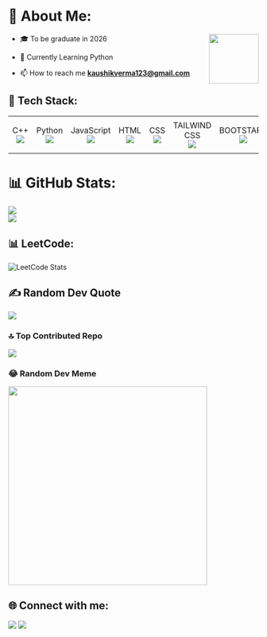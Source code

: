 # 💫 About Me:
  <img align="right" src="https://i.imgur.com/iXuL1HG.png" style="height: 100px; float:right">

- 🎓 To be graduate in 2026
  
- 🐍 Currently Learning Python

- 📫 How to reach me **kaushikverma123@gmail.com**

## 🚀 Tech Stack:

<p align="center"> 
  
<p>
<table>
  <tbody>
    <tr>
        <td align="center">C++<br>
        <span align="center"><img src="https://img.icons8.com/color/50/000000/c-plus-plus-logo.png"/></span>
        </td>
        <td align="center">Python<br>
        <span align="center"><img src="https://img.icons8.com/color/48/000000/python.png"/></span>
        </td>
      <td align="center">JavaScript<br>
        <span align="center"><img src="https://img.icons8.com/color/48/000000/javascript--v1.png"/></span>
      </td>
        <td align="center">HTML<br>
        <span align="center"><img src="https://img.icons8.com/color/48/000000/html-5.png"/></span>
      </td>
      <td align="center">CSS<br>
        <span align="center"><img src="https://img.icons8.com/color/48/000000/css3.png" /></span>
        </td>
      <td align="center">TAILWIND CSS<br>
        <span align="center"><img src="https://img.icons8.com/color/48/000000/tailwindcss.png"/></span>
      </td>
      <td align="center">BOOTSTARP<br>
        <span align="center"><img src="https://img.icons8.com/color/48/000000/bootstrap.png"/></span>
      </td>
<!---
      <td align="center">XML<br>
        <span align="center"><img src="https://img.icons8.com/color-glass/48/000000/xml.png"/></span>
      </td>
      <td align="center">JSON<br>
        <span align="center"><img src="https://img.icons8.com/color/48/000000/json-download.png"/> </span>
      </td>
--->
      <td align="center">React<br>
        <span align="center"><img src="https://img.icons8.com/bubbles/50/000000/react.png"/></span>
      </td>
        <td align="center">VSCode<br>
        <span align="center"><img src="https://upload.wikimedia.org/wikipedia/commons/thumb/9/9a/Visual_Studio_Code_1.35_icon.svg/1024px-Visual_Studio_Code_1.35_icon.svg.png" width="48"/></span>
      </td>
<!---
      <td align="center">NPM<br>
        <span align="center"><img src="https://img.icons8.com/color/48/000000/npm.png"/></span>
      </td>
--->
      <td align="center">Git<br>
        <span align="center"><img src="https://img.icons8.com/color/48/000000/git.png"/></span>
      </td>
      <td align="center">GitHub<br>
        <span align="center"><img src="https://img.icons8.com/color/48/000000/github.png"/></span>
      </td>
    </tr>   
  </tbody>
</table>
</p>

# 📊 GitHub Stats:

![](https://github-readme-streak-stats.herokuapp.com/?user=kaushik-2318&theme=dark&hide_border=false)<br/>
![](https://github-readme-stats.vercel.app/api/top-langs/?username=kaushik-2318&theme=dark&hide_border=false&include_all_commits=true&count_private=true&layout=compact)<br/>

## 📊 LeetCode:

![LeetCode Stats](https://leetcode.card.workers.dev/Kaushik_2318?theme=dark&font=baloo&extension=null)

## ✍️ Random Dev Quote

![](https://quotes-github-readme.vercel.app/api?type=horizontal&theme=radical)

### 🔝 Top Contributed Repo

![](https://github-contributor-stats.vercel.app/api?username=kaushik-2318&limit=5&theme=dark&combine_all_yearly_contributions=true)

### 😂 Random Dev Meme

<img src='https://randommeme-five.vercel.app/' style="height: 400px;"/>

## 🌐 Connect with me:

<p align="left">
<a href = "https://www.linkedin.com/in/kaushik-verma-2b5515254/" target="_blank"><img src="https://img.icons8.com/fluent/48/000000/linkedin.png"/></a>
<a href = "https://www.instagram.com/kaushikverma_19/" target="_blank"><img src="https://icons8.com/icon/32323/instagram"/></a>
</p>

